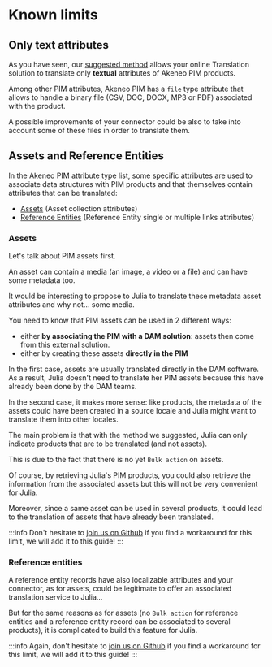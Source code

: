 # Known limits

## Only text attributes

As you have seen, our [suggested method](step3-interact-with-julia.html) allows your online Translation solution to translate only **textual** attributes of Akeneo PIM products.

Among other PIM attributes, Akeneo PIM has a `file` type attribute that allows to handle a binary file (CSV, DOC, DOCX, MP3 or PDF) associated with  the product.

A possible improvements of your connector could be also to take into account some of these files in order to translate them.

## Assets and Reference Entities

In the Akeneo PIM attribute type list, some specific attributes are used to associate data structures with PIM products and that themselves contain attributes that can be translated:
* [Assets](https://help.akeneo.com/pim/serenity/articles/what-about-assets.html) (Asset collection attributes)
* [Reference Entities](https://help.akeneo.com/pim/serenity/articles/what-about-reference-entities.html) (Reference Entity single or multiple links attributes)

### Assets

Let's talk about PIM assets first.

An asset can contain a media (an image, a video or a file) and can have some metadata too.

It would be interesting to propose to Julia to translate these metadata asset attributes and why not... some media.

You need to know that PIM assets can be used in 2 different ways:
* either **by associating the PIM with a DAM solution**: assets then come from this external solution.
* either by creating these assets **directly in the PIM**

In the first case, assets are usually translated directly in the DAM software. As a result, Julia doesn't need to translate her PIM assets because this have already been done by the DAM teams.

In the second case, it makes more sense: like products, the metadata of the assets could have been created in a source locale and Julia might want to translate them into other locales.

The main problem is that with the method we suggested, Julia can only indicate products that are to be translated (and not assets).

This is due to the fact that there is no yet `Bulk action` on assets.

Of course, by retrieving Julia's PIM products, you could also retrieve the information from the associated assets but this will not be very convenient for Julia.

Moreover, since a same asset can be used in several products, it could lead to the translation of assets that have already been translated.

:::info
Don't hesitate to [join us on Github](https://github.com/akeneo/pim-api-docs) if you find a workaround for this limit, we will add it to this guide!
:::

### Reference entities

A reference entity records have also localizable attributes and your connector, as for assets, could be legitimate to offer an associated translation service to Julia...

But for the same reasons as for assets (no `Bulk action` for reference entities and a reference entity record can be associated to several products), it is complicated to build this feature for Julia.

:::info
Again, don't hesitate to [join us on Github](https://github.com/akeneo/pim-api-docs) if you find a workaround for this limit, we will add it to this guide!
:::
